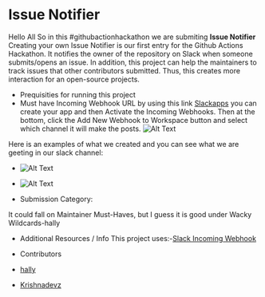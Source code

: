 # Issue Notifier
Hello All 
So in this #githubactionhackathon we are submiting  **Issue Notifier**
Creating your own Issue Notifier is our first entry for the Github Actions Hackathon. It notifies the owner of the repository on Slack when someone submits/opens an issue. In addition, this project can help the maintainers to track issues that other contributors submitted. Thus, this creates more interaction for an open-source projects.

* Prequisities for running this project 
* Must have Incoming Webhook URL by using this link [Slackapps](https://api.slack.com/apps) you can create your app and then Activate the Incoming Webhooks. Then at the bottom, click the Add New Webhook to Workspace button and select which channel it will make the posts. 
![Alt Text](https://dev-to-uploads.s3.amazonaws.com/i/h414xoqwd46fviq8s7rp.JPG)

Here is an examples of what we created and you can see what we are geeting in our slack channel:
* ![Alt Text](https://dev-to-uploads.s3.amazonaws.com/i/ivfqpgvr353kbnamg8e8.JPG)
* ![Alt Text](https://dev-to-uploads.s3.amazonaws.com/i/1czkc6msagfo87ccszas.png)

* Submission Category:

It could fall on Maintainer Must-Haves, but I guess it is good under Wacky Wildcards-hally
 
* Additional Resources / Info 
This project uses:-[Slack Incoming Webhook](https://github.com/marketplace/actions/slack-incoming-webhook)

* Contributors
* [hally](https://github.com/itshally)
* [Krishnadevz](https://github.com/krishnadevz)
